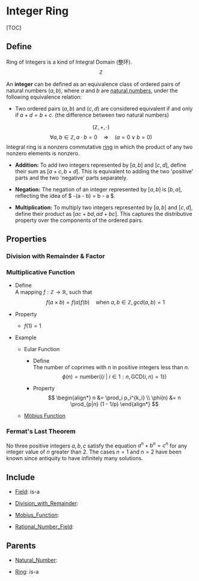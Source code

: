 # Integer Ring

[TOC]

## Define

Ring of Integers is a kind of Integral Domain (整环).
$$
\mathbb Z
$$

An **integer** can be defined as an equivalence class of ordered pairs of natural numbers $(a, b)$, where $a$ and $b$ are [natural numbers](./Natural_Number.md), under the following equivalence relation:

- Two ordered pairs $(a, b)$ and $(c, d)$ are considered equivalent if and only if $a + d = b + c$. (the difference between two natural numbers)

$$
(\mathbb Z, +, \cdot)
$$
$$
\forall a, b \in \mathbb Z, a \cdot b = 0 \quad\Rightarrow\quad  (a = 0 \vee b = 0)  \tag{no zero divisor}
$$
Integral ring is a nonzero commutative [ring](./Ring.md) in which the product of any two nonzero elements is nonzero.

- **Addition:** To add two integers represented by $[a, b]$ and $[c, d]$, define their sum as $[a + c, b + d]$. This is equivalent to adding the two 'positive' parts and the two 'negative' parts separately.
  
- **Negation:** The negation of an integer represented by $[a, b]$ is $[b, a]$, reflecting the idea of $ -(a - b) = b - a $.
  
- **Multiplication:** To multiply two integers represented by $[a, b]$ and $[c, d]$, define their product as $[ac + bd, ad + bc]$. This captures the distributive property over the components of the ordered pairs.

## Properties

### Division with Remainder & Factor

### Multiplicative Function

- Define  
  A mapping $f: \mathbb Z \to \mathbb R$, such that
  $$
  f(a \times b) = f(a) f(b) \quad \text{when}\ a, b \in \mathbb Z, gcd(a, b) = 1
  $$

- Property
  - $f(1) = 1$

- Example
  * Eular Function
    - Define  
      The number of coprimes with $n$ in positive integers less than $n$.
      $$
      \phi(n) = \text{number}(\{i\ |\ i \in 1:n, \text{GCD}(i, n) = 1\})
      $$

    - Property
      $$
      \begin{align*}
        n &= \prod_i p_i^{k_i}  \\
        \phi(n) &= n \prod_{p|n} (1 - 1/p)  
      \end{align*}
      $$

  * [Möbius Function](./Mobius_Function.md)

### Fermat's Last Theorem

No three positive integers $a, b, c$ satisfy the equation $a^n + b^n = c^n$ for any integer value of $n$ greater than $2$. The cases $n = 1$ and $n = 2$ have been known since antiquity to have infinitely many solutions.

## Include

- [Field](./Field.md): is-a

- [Division_with_Remainder](./Division_with_Remainder.md): 

- [Mobius_Function](./Mobius_Function.md): 

- [Rational_Number_Field](./Rational_Number_Field.md): 

## Parents

- [Natural_Number](./Natural_Number.md): 

- [Ring](./Ring.md): is-a

